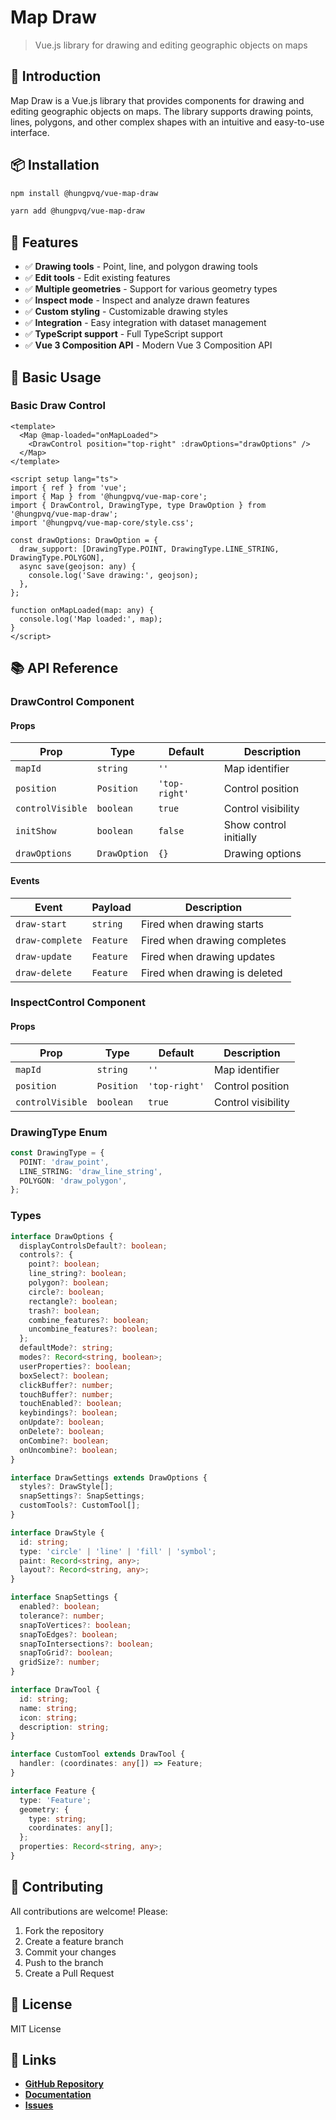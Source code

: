 # Map Draw

> Vue.js library for drawing and editing geographic objects on maps

## 🚀 Introduction

Map Draw is a Vue.js library that provides components for drawing and editing geographic objects on maps. The library supports drawing points, lines, polygons, and other complex shapes with an intuitive and easy-to-use interface.

## 📦 Installation

```bash
npm install @hungpvq/vue-map-draw
```

```bash
yarn add @hungpvq/vue-map-draw
```

## 🎯 Features

- ✅ **Drawing tools** - Point, line, and polygon drawing tools
- ✅ **Edit tools** - Edit existing features
- ✅ **Multiple geometries** - Support for various geometry types
- ✅ **Inspect mode** - Inspect and analyze drawn features
- ✅ **Custom styling** - Customizable drawing styles
- ✅ **Integration** - Easy integration with dataset management
- ✅ **TypeScript support** - Full TypeScript support
- ✅ **Vue 3 Composition API** - Modern Vue 3 Composition API

## 🚀 Basic Usage

### Basic Draw Control

```vue
<template>
  <Map @map-loaded="onMapLoaded">
    <DrawControl position="top-right" :drawOptions="drawOptions" />
  </Map>
</template>

<script setup lang="ts">
import { ref } from 'vue';
import { Map } from '@hungpvq/vue-map-core';
import { DrawControl, DrawingType, type DrawOption } from '@hungpvq/vue-map-draw';
import '@hungpvq/vue-map-core/style.css';

const drawOptions: DrawOption = {
  draw_support: [DrawingType.POINT, DrawingType.LINE_STRING, DrawingType.POLYGON],
  async save(geojson: any) {
    console.log('Save drawing:', geojson);
  },
};

function onMapLoaded(map: any) {
  console.log('Map loaded:', map);
}
</script>
```

## 📚 API Reference

### DrawControl Component

#### Props

| Prop             | Type         | Default       | Description            |
| ---------------- | ------------ | ------------- | ---------------------- |
| `mapId`          | `string`     | `''`          | Map identifier         |
| `position`       | `Position`   | `'top-right'` | Control position       |
| `controlVisible` | `boolean`    | `true`        | Control visibility     |
| `initShow`       | `boolean`    | `false`       | Show control initially |
| `drawOptions`    | `DrawOption` | `{}`          | Drawing options        |

#### Events

| Event           | Payload   | Description                   |
| --------------- | --------- | ----------------------------- |
| `draw-start`    | `string`  | Fired when drawing starts     |
| `draw-complete` | `Feature` | Fired when drawing completes  |
| `draw-update`   | `Feature` | Fired when drawing updates    |
| `draw-delete`   | `Feature` | Fired when drawing is deleted |

### InspectControl Component

#### Props

| Prop             | Type       | Default       | Description        |
| ---------------- | ---------- | ------------- | ------------------ |
| `mapId`          | `string`   | `''`          | Map identifier     |
| `position`       | `Position` | `'top-right'` | Control position   |
| `controlVisible` | `boolean`  | `true`        | Control visibility |

### DrawingType Enum

```typescript
const DrawingType = {
  POINT: 'draw_point',
  LINE_STRING: 'draw_line_string',
  POLYGON: 'draw_polygon',
};
```

### Types

```typescript
interface DrawOptions {
  displayControlsDefault?: boolean;
  controls?: {
    point?: boolean;
    line_string?: boolean;
    polygon?: boolean;
    circle?: boolean;
    rectangle?: boolean;
    trash?: boolean;
    combine_features?: boolean;
    uncombine_features?: boolean;
  };
  defaultMode?: string;
  modes?: Record<string, boolean>;
  userProperties?: boolean;
  boxSelect?: boolean;
  clickBuffer?: number;
  touchBuffer?: number;
  touchEnabled?: boolean;
  keybindings?: boolean;
  onUpdate?: boolean;
  onDelete?: boolean;
  onCombine?: boolean;
  onUncombine?: boolean;
}

interface DrawSettings extends DrawOptions {
  styles?: DrawStyle[];
  snapSettings?: SnapSettings;
  customTools?: CustomTool[];
}

interface DrawStyle {
  id: string;
  type: 'circle' | 'line' | 'fill' | 'symbol';
  paint: Record<string, any>;
  layout?: Record<string, any>;
}

interface SnapSettings {
  enabled?: boolean;
  tolerance?: number;
  snapToVertices?: boolean;
  snapToEdges?: boolean;
  snapToIntersections?: boolean;
  snapToGrid?: boolean;
  gridSize?: number;
}

interface DrawTool {
  id: string;
  name: string;
  icon: string;
  description: string;
}

interface CustomTool extends DrawTool {
  handler: (coordinates: any[]) => Feature;
}

interface Feature {
  type: 'Feature';
  geometry: {
    type: string;
    coordinates: any[];
  };
  properties: Record<string, any>;
}
```

## 🤝 Contributing

All contributions are welcome! Please:

1. Fork the repository
2. Create a feature branch
3. Commit your changes
4. Push to the branch
5. Create a Pull Request

## 📄 License

MIT License

## 🔗 Links

- **[GitHub Repository](https://github.com/hung4564/vue-library)**
- **[Documentation](./docs/)**
- **[Issues](https://github.com/hung4564/vue-library/issues)**
